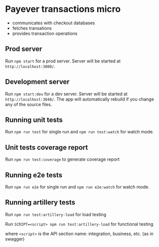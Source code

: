 # Payever transactions micro

- communicates with checkout databases
- fetches transations
- provides transaction operations

## Prod server
Run `npm start` for a prod server. Server will be started at `http://localhost:3000/`.

## Development server

Run `npm start:dev` for a dev server. Server will be started at `http://localhost:3040/`. The app will automatically rebuild if you change any of the source files.

## Running unit tests

Run `npm run test` for single run and `npm run test:watch` for watch mode.

## Unit tests coverage report

Run `npm run test:coverage` to generate coverage report

## Running e2e tests

Run `npm run e2e` for single run and `npm run e2e:watch` for watch mode.

## Running artillery tests

Run `npm run test:artillery-load` for load testing

Run `SCRIPT=<script> npm run test:artillery-load` for functional testing

where `<script>` is the API section name: integration, business, etc. (as in swagger)